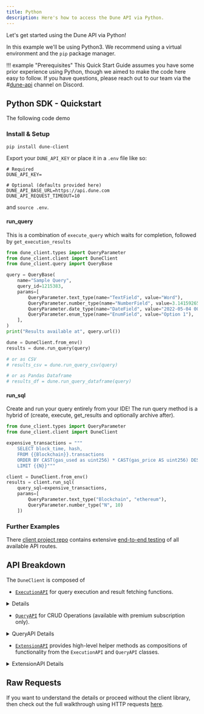 ```yaml
---
title: Python
description: Here's how to access the Dune API via Python.
---
```


Let's get started using the Dune API via Python!

In this example we'll be using Python3. We recommend using a virtual environment and the `pip` package manager.

!!! example "Prerequisites"
    This Quick Start Guide assumes you have some prior experience using Python, though we aimed to make the code here easy to follow. If you have questions, please reach out to our team via the #[dune-api](https://discord.com/channels/757637422384283659/1019910980634939433) channel on Discord.

## Python SDK - Quickstart


The following code demo

### Install & Setup

```sh
pip install dune-client
```

Export your `DUNE_API_KEY` or place it in a `.env` file like so:

```
# Required
DUNE_API_KEY=

# Optional (defaults provided here)
DUNE_API_BASE_URL=https://api.dune.com
DUNE_API_REQUEST_TIMEOUT=10
```

and `source .env`.

#### run_query

This is a combination of `execute_query` which waits for completion, followed by `get_execution_results`

```python
from dune_client.types import QueryParameter
from dune_client.client import DuneClient
from dune_client.query import QueryBase

query = QueryBase(
    name="Sample Query",
    query_id=1215383,
    params=[
        QueryParameter.text_type(name="TextField", value="Word"),
        QueryParameter.number_type(name="NumberField", value=3.1415926535),
        QueryParameter.date_type(name="DateField", value="2022-05-04 00:00:00"),
        QueryParameter.enum_type(name="EnumField", value="Option 1"),
    ],
)
print("Results available at", query.url())

dune = DuneClient.from_env()
results = dune.run_query(query)

# or as CSV
# results_csv = dune.run_query_csv(query)

# or as Pandas Dataframe
# results_df = dune.run_query_dataframe(query)
```

#### run_sql

Create and run your query entirely from your IDE! The run query method is a hybrid of (create, execute, get_results and optionally archive after). 

```py
from dune_client.types import QueryParameter
from dune_client.client import DuneClient

expensive_transactions = """
	SELECT block_time, hash,
    FROM {{Blockchain}}.transactions
    ORDER BY CAST(gas_used as uint256) * CAST(gas_price AS uint256) DESC
    LIMIT {{N}}"""

client = DuneClient.from_env()
results = client.run_sql(
	query_sql=expensive_transactions, 
	params=[
		QueryParameter.text_type("Blockchain", "ethereum"), 
		QueryParameter.number_type("N", 10)
	])
```

### Further Examples

There [client project repo](https://github.com/duneanalytics/dune-client) contains extensive [end-to-end testing](https://github.com/duneanalytics/dune-client/blob/main/tests/e2e/test_client.py) of all available API routes.

## API Breakdown

The `DuneClient` is composed of 

- [`ExecutionAPI`](https://github.com/duneanalytics/dune-client/blob/05787719526a441e39baf6252adf531bf941cd98/dune_client/api/execution.py#L24-L27) for query execution and result fetching functions.

<details><summary>Details</summary>

```py
def execute_query(
    self, query: QueryBase, performance: Optional[str] = None
) -> ExecutionResponse:
    """Post's to Dune API for execute `query`"""

def cancel_execution(self, job_id: str) -> bool:
    """POST Execution Cancellation to Dune API for `job_id` (aka `execution_id`)"""

def get_execution_status(self, job_id: str) -> ExecutionStatusResponse:
    """GET status from Dune API for `job_id` (aka `execution_id`)"""

def get_execution_results(self, job_id: str) -> ResultsResponse:
    """GET results from Dune API for `job_id` (aka `execution_id`)"""

def get_execution_results_csv(self, job_id: str) -> ExecutionResultCSV:
    """
    GET results in CSV format from Dune API for `job_id` (aka `execution_id`)

    this API only returns the raw data in CSV format, it is faster & lighterweight
    use this method for large results where you want lower CPU and memory overhead
    if you need metadata information use get_results() or get_status()
    """

def get_results_dataframe(self, job_id: str) -> Any:
    """
    Get query results as a pandas dataframe (requires manual installation of pandas)
    """
```
</details>

- [`QueryAPI`](https://github.com/duneanalytics/dune-client/blob/05787719526a441e39baf6252adf531bf941cd98/dune_client/api/query.py#L16-L20) for CRUD Operations (available with premium subscription only).


<details><summary>QueryAPI Details</summary>

```py
def create_query(
    self,
    name: str,
    query_sql: str,
    params: Optional[list[QueryParameter]] = None,
    is_private: bool = False,
) -> DuneQuery:
    """
    Creates Dune Query by ID
    https://dune.com/docs/api/api-reference/edit-queries/create-query/
    """

def get_query(self, query_id: int) -> DuneQuery:
    """
    Retrieves Dune Query by ID
    https://dune.com/docs/api/api-reference/edit-queries/get-query/
    """

def update_query(
    self,
    query_id: int,
    name: Optional[str] = None,
    query_sql: Optional[str] = None,
    params: Optional[list[QueryParameter]] = None,
    description: Optional[str] = None,
    tags: Optional[list[str]] = None,
) -> int:
    """
    Updates Dune Query by ID
    https://dune.com/docs/api/api-reference/edit-queries/update-query

    The request body should contain all fields that need to be updated.
    Any omitted fields will be left untouched.
    If the tags or parameters are provided as an empty array,
    they will be deleted from the query.
    """

def archive_query(self, query_id: int) -> bool:
    """
    https://dune.com/docs/api/api-reference/edit-queries/archive-query
    returns resulting value of Query.is_archived
    """

def unarchive_query(self, query_id: int) -> bool:
    """
    https://dune.com/docs/api/api-reference/edit-queries/archive-query
    returns resulting value of Query.is_archived
    """

def make_private(self, query_id: int) -> None:
    """
    https://dune.com/docs/api/api-reference/edit-queries/private-query
    """

def make_public(self, query_id: int) -> None:
    """
    https://dune.com/docs/api/api-reference/edit-queries/private-query
    """
```

</details>

- [`ExtensionAPI`](https://github.com/duneanalytics/dune-client/blob/05787719526a441e39baf6252adf531bf941cd98/dune_client/api/extensions.py#L30-L34) provides high-level helper methods as compositions of functionality from the `ExecutionAPI` and `QueryAPI` classes.

<details><summary>ExtensionAPI Details</summary>

```py
def run_query(
    self,
    query: QueryBase,
    ping_frequency: int = 5,
    performance: Optional[str] = None,
) -> ResultsResponse:
    """
    Executes a Dune `query`, waits until execution completes,
    fetches and returns the results.
    Sleeps `ping_frequency` seconds between each status request.
    """

def run_query_csv(
    self,
    query: QueryBase,
    ping_frequency: int = 5,
    performance: Optional[str] = None,
) -> ExecutionResultCSV:
    """
    Executes a Dune query, waits till execution completes,
    fetches and the results in CSV format
    (use it load the data directly in pandas.from_csv() or similar frameworks)
    """

def run_query_dataframe(
    self,
    query: QueryBase,
    ping_frequency: int = 5,
    performance: Optional[str] = None,
) -> Any:
    """
    Execute a Dune Query, waits till execution completes,
    fetched and returns the result as a Pandas DataFrame

    This is a convenience method that uses run_query_csv() + pandas.read_csv() underneath
    """

def get_latest_result(
    self,
    query: Union[QueryBase, str, int],
    max_age_hours: int = THREE_MONTHS_IN_HOURS,
) -> ResultsResponse:
    """
    GET the latest results for a query_id without re-executing the query
    (doesn't use execution credits)

    :param query: :class:`Query` object OR query id as string or int
    :param max_age_hours: re-executes the query if result is older than max_age_hours
        https://dune.com/docs/api/api-reference/get-results/latest-results
    """

def download_csv(self, query: Union[QueryBase, str, int]) -> ExecutionResultCSV:
    """
    Almost like an alias for `get_latest_result` but for the csv endpoint.
    https://dune.com/docs/api/api-reference/get-results/latest-results
    """

############################################################################
# Below features use APIs that are only available on paid subscription plans
############################################################################

###############
# Plus Features
###############

def upload_csv(self, table_name: str, data: str, description: str = "") -> bool:
    """
    https://dune.com/docs/api/api-reference/upload-data/?h=data+upload#endpoint
    The write API allows you to upload any .csv file into Dune. The only limitations are:

    - File has to be < 200 MB
    - Column names in the table can't start with a special character or digits.
    """

##################
# Premium Features
##################

def run_sql(
    self,
    query_sql: str,
    params: Optional[list[QueryParameter]] = None,
    is_private: bool = True,
    archive_after: bool = True,
) -> ResultsResponse:
    """
    Allows user to provide execute raw_sql via the CRUD interface
    - create, run, get results with optional archive/delete.
    - Query is by default made private and archived after execution.
    Requires premium subscription!
    """
```
</details>


## Raw Requests

If you want to understand the details or proceed without the client library, then check out the full walkthrough using HTTP requests [here](./python/raw-walkthrough.md).
